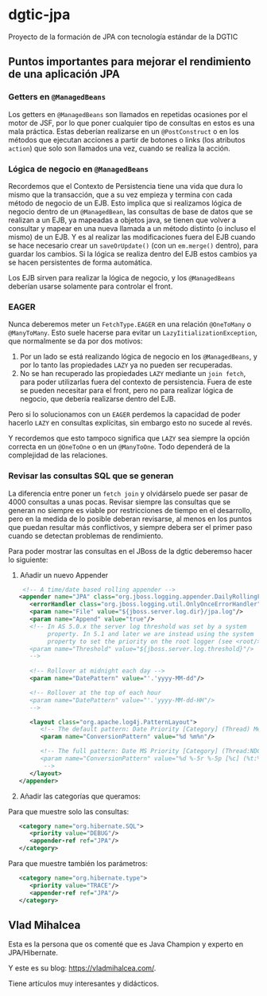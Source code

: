 # dgtic-jpa
Proyecto de la formación de JPA con tecnología estándar de la DGTIC

## Puntos importantes para mejorar el rendimiento de una aplicación JPA
### Getters en `@ManagedBeans`

Los getters en `@ManagedBeans` son llamados en repetidas ocasiones por el motor de JSF, por lo que poner cualquier tipo de consultas en estos es una mala práctica. Estas deberían realizarse en un `@PostConstruct` o en los métodos que ejecutan acciones a partir de botones o links (los atributos `action`) que solo son llamados una vez, cuando se realiza la acción.

### Lógica de negocio en `@ManagedBeans`

Recordemos que el Contexto de Persistencia tiene una vida que dura lo mismo que la transacción, que a su vez empieza y termina con cada método de negocio de un EJB. Esto implica que si realizamos lógica de negocio dentro de un `@ManagedBean`, las consultas de base de datos que se realizan a un EJB, ya mapeadas a objetos java, se tienen que volver a consultar y mapear en una nueva llamada a un método distinto (o incluso el mismo) de un EJB. Y es al realizar las modificaciones fuera del EJB cuando se hace necesario crear un `saveOrUpdate()` (con un `em.merge()` dentro), para guardar los cambios. Si la lógica se realiza dentro del EJB estos cambios ya se hacen persistentes de forma automática.

Los EJB sirven para realizar la lógica de negocio, y los `@ManagedBeans` deberían usarse solamente para controlar el front.

### EAGER
Nunca deberemos meter un `FetchType.EAGER` en una relación `@OneToMany` o `@ManyToMany`. Esto suele hacerse para evitar un `LazyIitializationException`, que normalmente se da por dos motivos:
1. Por un lado se está realizando lógica de negocio en los `@ManagedBeans`, y por lo tanto las propiedades `LAZY` ya no pueden ser recuperadas. 
2. No se han recuperado las propiedades `LAZY` mediante un `join fetch`, para poder utilizarlas fuera del contexto de persistencia. Fuera de este se pueden necesitar para el front, pero no para realizar lógica de negocio, que debería realizarse dentro del EJB.

Pero si lo solucionamos con un `EAGER` perdemos la capacidad de poder hacerlo `LAZY` en consultas explícitas, sin embargo esto no sucede al revés.

Y recordemos que esto tampoco significa que `LAZY` sea siempre la opción correcta en un `@OneToOne` o en un `@ManyToOne`. Todo dependerá de la complejidad de las relaciones.

### Revisar las consultas SQL que se generan

La diferencia entre poner un `fetch join` y olvidárselo puede ser pasar de 4000 consultas a unas pocas. Revisar siempre las consultas que se generan no siempre es viable por restricciones de tiempo en el desarrollo, pero en la medida de lo posible deberan revisarse, al menos en los puntos que puedan resultar más conflictivos, y siempre debera ser el primer paso cuando se detectan problemas de rendimiento.

Para poder mostrar las consultas en el JBoss de la dgtic deberemso hacer lo siguiente:

1. Añadir un nuevo Appender

```xml
    <!-- A time/date based rolling appender -->
   <appender name="JPA" class="org.jboss.logging.appender.DailyRollingFileAppender">
      <errorHandler class="org.jboss.logging.util.OnlyOnceErrorHandler"/>
      <param name="File" value="${jboss.server.log.dir}/jpa.log"/>
      <param name="Append" value="true"/>
      <!-- In AS 5.0.x the server log threshold was set by a system
           property. In 5.1 and later we are instead using the system
           property to set the priority on the root logger (see <root/> below)
      <param name="Threshold" value="${jboss.server.log.threshold}"/>
      -->
      
      <!-- Rollover at midnight each day -->
      <param name="DatePattern" value="'.'yyyy-MM-dd"/>

      <!-- Rollover at the top of each hour
      <param name="DatePattern" value="'.'yyyy-MM-dd-HH"/>
      -->

      <layout class="org.apache.log4j.PatternLayout">
         <!-- The default pattern: Date Priority [Category] (Thread) Message\n -->
         <param name="ConversionPattern" value="%d %m%n"/>

         <!-- The full pattern: Date MS Priority [Category] (Thread:NDC) Message\n
         <param name="ConversionPattern" value="%d %-5r %-5p [%c] (%t:%x) %m%n"/>
          -->
      </layout>
   </appender>
```

2. Añadir las categorías que queramos:

Para que muestre solo las consultas:
```xml
   <category name="org.hibernate.SQL">
      <priority value="DEBUG"/>
      <appender-ref ref="JPA"/>
   </category>
```
Para que muestre también los parámetros:
```xml
   <category name="org.hibernate.type">
      <priority value="TRACE"/>
      <appender-ref ref="JPA"/>
   </category>
```

## Vlad Mihalcea
Esta es la persona que os comenté que es Java Champion y experto en JPA/Hibernate.

Y este es su blog: https://vladmihalcea.com/. 

Tiene artículos muy interesantes y didácticos.

